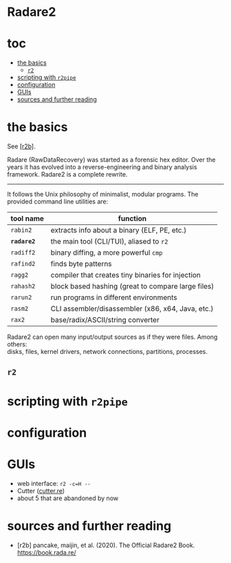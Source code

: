 # Radare2

# toc

<!-- vim-markdown-toc GFM -->

* [the basics](#the-basics)
  * [`r2`](#r2)
* [scripting with `r2pipe`](#scripting-with-r2pipe)
* [configuration](#configuration)
* [GUIs](#guis)
* [sources and further reading](#sources-and-further-reading)

<!-- vim-markdown-toc -->

# the basics

See [[r2b]](#sources-and-further-reading).

Radare (RawDataRecovery) was started as a forensic hex editor.
Over the years it has evolved into a reverse-engineering and
binary analysis framework. Radare2 is a complete rewrite.

---

It follows the Unix philosophy of minimalist, modular programs.
The provided command line utilities are:

| tool name     | function                                           |
| ---           | ---                                                |
| `rabin2`      | extracts info about a binary (ELF, PE, etc.)       |
| **`radare2`** | the main tool (CLI/TUI), aliased to `r2`           |
| `radiff2`     | binary diffing, a more powerful `cmp`              |
| `rafind2`     | finds byte patterns                                |
| `ragg2`       | compiler that creates tiny binaries for injection  |
| `rahash2`     | block based hashing (great to compare large files) |
| `rarun2`      | run programs in different environments             |
| `rasm2`       | CLI assembler/disassembler (x86, x64, Java, etc.)  |
| `rax2`        | base/radix/ASCII/string converter                  |

Radare2 can open many input/output sources as if they were files. Among others:<br>
disks, files, kernel drivers, network connections, partitions, processes.

## `r2`

# scripting with `r2pipe`

# configuration

# GUIs

* web interface: `r2 -c=H --`
* Cutter ([cutter.re](https://cutter.re))
* about 5 that are abandoned by now

# sources and further reading

* [r2b] pancake, maijin, et al. (2020). The Official Radare2 Book. https://book.rada.re/
